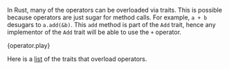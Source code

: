 In Rust, many of the operators can be overloaded via traits. This is possible
because operators are just sugar for method calls. For example, `a + b`
desugars to `a.add(&b)`. This `add` method is part of the `Add` trait, hence
any implementor of the `Add` trait will be able to use the `+` operator.

{operator.play}

Here is a [list](http://doc.rust-lang.org/core/ops/) of
the traits that overload operators.
